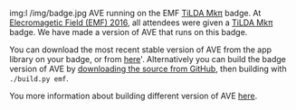 img:l /img/badge.jpg AVE running on the EMF [TiLDA Mk&pi;](https://badge.emfcamp.org/wiki/TiLDA_MK3) badge.
At [Elecromagetic Field (EMF) 2016](https://emfcamp.org), all attendees were given
a [TiLDA Mk&pi;](https://badge.emfcamp.org/wiki/TiLDA_MK3) badge. We have
made a version of AVE that runs on this badge.

You can download the most recent stable version of AVE 
from the app library on your badge, or from [here](http://api.badge.emfcamp.org/app/mscroggs/ave)'.
Alternatively you can build the badge version of AVE by [downloading the source from GitHub](/git),
then building with `./build.py emf`.

You more information about building different version of AVE [here](/docs/build.md).

